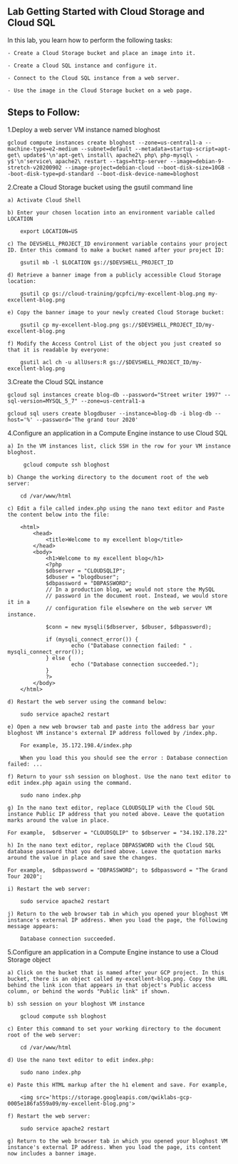 ## Lab Getting Started with Cloud Storage and Cloud SQL

In this lab, you learn how to perform the following tasks:

    - Create a Cloud Storage bucket and place an image into it.

    - Create a Cloud SQL instance and configure it.

    - Connect to the Cloud SQL instance from a web server.

    - Use the image in the Cloud Storage bucket on a web page.

## Steps to Follow:

1.Deploy a web server VM instance named bloghost

    gcloud compute instances create bloghost --zone=us-central1-a --machine-type=e2-medium --subnet=default --metadata=startup-script=apt-get\ update$'\n'apt-get\ install\ apache2\ php\ php-mysql\ -y$'\n'service\ apache2\ restart --tags=http-server --image=debian-9-stretch-v20200902 --image-project=debian-cloud --boot-disk-size=10GB --boot-disk-type=pd-standard --boot-disk-device-name=bloghost

2.Create a Cloud Storage bucket using the gsutil command line

    a) Activate Cloud Shell 

    b) Enter your chosen location into an environment variable called LOCATION

        export LOCATION=US

    c) The DEVSHELL_PROJECT_ID environment variable contains your project ID. Enter this command to make a bucket named after your project ID:

        gsutil mb -l $LOCATION gs://$DEVSHELL_PROJECT_ID

    d) Retrieve a banner image from a publicly accessible Cloud Storage location:

        gsutil cp gs://cloud-training/gcpfci/my-excellent-blog.png my-excellent-blog.png

    e) Copy the banner image to your newly created Cloud Storage bucket:

        gsutil cp my-excellent-blog.png gs://$DEVSHELL_PROJECT_ID/my-excellent-blog.png

    f) Modify the Access Control List of the object you just created so that it is readable by everyone:

        gsutil acl ch -u allUsers:R gs://$DEVSHELL_PROJECT_ID/my-excellent-blog.png

3.Create the Cloud SQL instance

    gcloud sql instances create blog-db --password="Street writer 1997" --sql-version=MYSQL_5_7" --zone=us-central1-a

    gcloud sql users create blogdbuser --instance=blog-db -i blog-db --host='%' --password='The grand tour 2020'

4.Configure an application in a Compute Engine instance to use Cloud SQL

    a) In the VM instances list, click SSH in the row for your VM instance bloghost.

         gcloud compute ssh bloghost

    b) Change the working directory to the document root of the web server:

        cd /var/www/html

    c) Edit a file called index.php using the nano text editor and Paste the content below into the file:

        <html>
            <head>
                <title>Welcome to my excellent blog</title>
            </head>
            <body>
                <h1>Welcome to my excellent blog</h1>
                <?php
                $dbserver = "CLOUDSQLIP";
                $dbuser = "blogdbuser";
                $dbpassword = "DBPASSWORD";
                // In a production blog, we would not store the MySQL
                // password in the document root. Instead, we would store it in a
                // configuration file elsewhere on the web server VM instance.

                $conn = new mysqli($dbserver, $dbuser, $dbpassword);

                if (mysqli_connect_error()) {
                        echo ("Database connection failed: " . mysqli_connect_error());
                } else {
                        echo ("Database connection succeeded.");
                }
                ?>
            </body>
        </html>

    d) Restart the web server using the command below:

        sudo service apache2 restart

    e) Open a new web browser tab and paste into the address bar your bloghost VM instance's external IP address followed by /index.php.

        For example, 35.172.198.4/index.php

        When you load this you should see the error : Database connection failed: ...

    f) Return to your ssh session on bloghost. Use the nano text editor to edit index.php again using the command.

        sudo nano index.php

    g) In the nano text editor, replace CLOUDSQLIP with the Cloud SQL instance Public IP address that you noted above. Leave the quotation marks around the value in place.

    For example,  $dbserver = "CLOUDSQLIP" to $dbserver = "34.192.178.22"

    h) In the nano text editor, replace DBPASSWORD with the Cloud SQL database password that you defined above. Leave the quotation marks around the value in place and save the changes.

    For example,  $dbpassword = "DBPASSWORD"; to $dbpassword = "The Grand Tour 2020";

    i) Restart the web server:

        sudo service apache2 restart

    j) Return to the web browser tab in which you opened your bloghost VM instance's external IP address. When you load the page, the following message appears:

        Database connection succeeded.

5.Configure an application in a Compute Engine instance to use a Cloud Storage object

    a) Click on the bucket that is named after your GCP project. In this bucket, there is an object called my-excellent-blog.png. Copy the URL behind the link icon that appears in that object's Public access column, or behind the words "Public link" if shown.

    b) ssh session on your bloghost VM instance

        gcloud compute ssh bloghost

    c) Enter this command to set your working directory to the document root of the web server:

        cd /var/www/html

    d) Use the nano text editor to edit index.php:

        sudo nano index.php

    e) Paste this HTML markup after the h1 element and save. For example, 

        <img src='https://storage.googleapis.com/qwiklabs-gcp-0005e186fa559a09/my-excellent-blog.png'>

    f) Restart the web server:

        sudo service apache2 restart

    g) Return to the web browser tab in which you opened your bloghost VM instance's external IP address. When you load the page, its content now includes a banner image.




